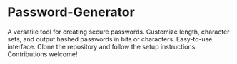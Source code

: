 # Password-Generator
A versatile tool for creating secure passwords. Customize length, character sets, and output hashed passwords in bits or characters. Easy-to-use interface. Clone the repository and follow the setup instructions. Contributions welcome!
